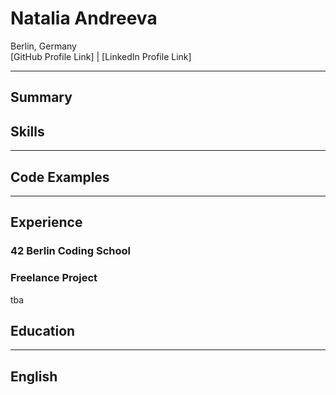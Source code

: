 # Natalia Andreeva  
Berlin, Germany  
[GitHub Profile Link] | [LinkedIn Profile Link]

---

## Summary



## Skills



---

## Code Examples

---

## Experience

### 42 Berlin Coding School  


### Freelance Project  
tba

## Education



---

## English



